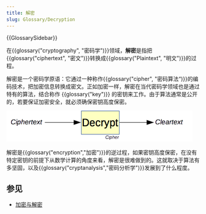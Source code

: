 ```yaml
---
title: 解密
slug: Glossary/Decryption
---
```


{{GlossarySidebar}}

在{{glossary("cryptography", "密码学")}}领域，**解密**是指把{{glossary("ciphertext", "密文")}}转换成{{glossary("Plaintext", "明文")}}的过程。

解密是一个密码学原语：它通过一种称作{{glossary("cipher", "密码算法“)}}的编码技术，把加密信息转换成密文。正如加密一样，解密在当代密码学领域也是通过特有的算法，结合称作 {{glossary("key")}} 的密钥来工作。由于算法通常是公开的，若要保证加密安全，就必须确保密钥高度保密。

![The decryption primitive.](decryption.png)

解密是{{glossary("encryption","加密")}}的逆过程，如果密钥高度保密，在没有特定密钥的前提下从数学计算的角度来看，解密是很难做到的。这就取决于算法有多坚固，以及{{glossary("cryptanalysis","密码分析学")}}发展到了什么程度。

## 参见

- [加密与解密](/zh-CN/docs/Encryption_and_Decryption)
